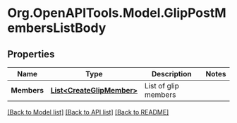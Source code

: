 
# Org.OpenAPITools.Model.GlipPostMembersListBody

## Properties

Name | Type | Description | Notes
------------ | ------------- | ------------- | -------------
**Members** | [**List&lt;CreateGlipMember&gt;**](CreateGlipMember.md) | List of glip members | 

[[Back to Model list]](../README.md#documentation-for-models)
[[Back to API list]](../README.md#documentation-for-api-endpoints)
[[Back to README]](../README.md)


